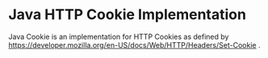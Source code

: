 # Java HTTP Cookie Implementation

Java Cookie is an implementation for HTTP Cookies as defined by https://developer.mozilla.org/en-US/docs/Web/HTTP/Headers/Set-Cookie .

